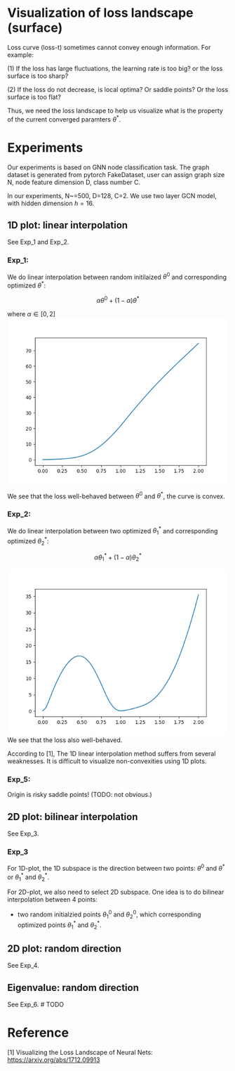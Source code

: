 # Visualization of loss landscape (surface)
Loss curve (loss-t) sometimes cannot convey enough information. For example:

(1) If the loss has large fluctuations, the learning rate is too big? or the loss surface is too sharp? 

(2) If the loss do not decrease, is local optima? Or saddle points? Or the loss surface is too flat?

Thus, we need the loss landscape to help us visualize what is the property of the current converged paramters $\theta^*$.

# Experiments
Our experiments is based on GNN node classification task. The graph dataset is generated from pytorch FakeDataset, user can assign graph size N, node feature dimension D, class number C.

In our experiments, N~=500, D=128, C=2. We use two layer GCN model, with hidden dimension $h=16$.
## 1D plot: linear interpolation
See Exp_1 and Exp_2.
### Exp_1: 
We do linear interpolation between random initilaized $\theta^0$ and corresponding optimized $\theta^*$:

$$\alpha\theta^0+(1-\alpha)\theta^*$$

where $\alpha\in[0,2]$
![image](./result/linear_inter_ini_opt.png)

We see that the loss well-behaved between $\theta^0$ and $\theta^*$, the curve is convex.

### Exp_2:
We do linear interpolation between two optimized $\theta_1^*$ and corresponding optimized $\theta_2^*$:

$$\alpha\theta_1^*+(1-\alpha)\theta_2^*$$

![image](./result/linear_inter_2_opt.png)
We see that the loss also well-behaved.

According to [1], The 1D linear interpolation method suffers from several weaknesses. It is difficult to visualize non-convexities using 1D plots.

### Exp_5: 
Origin is risky saddle points!
(TODO: not obvious.)

## 2D plot: bilinear interpolation
See Exp_3.
### Exp_3
For 1D-plot, the 1D subspace is the direction between two points: $\theta^0$ and $\theta^*$ or $\theta_1^*$ and $\theta_2^*$.

For 2D-plot, we also need to select 2D subspace. One idea is to do bilinear interpolation between 4 points:

- two random initialzied points $\theta_1^0$ and $\theta_2^0$, which corresponding optimized points $\theta_1^*$ and $\theta_2^*$.

## 2D plot: random direction
See Exp_4.

## Eigenvalue: random direction
See Exp_6. # TODO
# Reference
[1] Visualizing the Loss Landscape of Neural Nets: https://arxiv.org/abs/1712.09913

